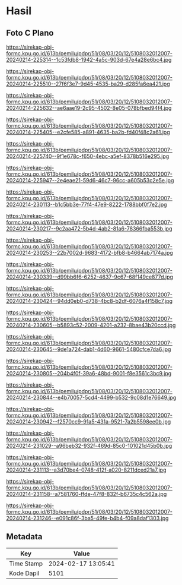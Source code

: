 # Hasil

## Foto C Plano

https://sirekap-obj-formc.kpu.go.id/613b/pemilu/pdpr/51/08/03/20/12/5108032012007-20240214-225314--1c53fdb8-1942-4a5c-903d-67e4a28e6bc4.jpg

https://sirekap-obj-formc.kpu.go.id/613b/pemilu/pdpr/51/08/03/20/12/5108032012007-20240214-225510--27f6f3e7-9d45-4535-ba29-d285fa6ea421.jpg

https://sirekap-obj-formc.kpu.go.id/613b/pemilu/pdpr/51/08/03/20/12/5108032012007-20240214-225632--ae6aae19-2c95-4502-8e05-078bfbed94f4.jpg

https://sirekap-obj-formc.kpu.go.id/613b/pemilu/pdpr/51/08/03/20/12/5108032012007-20240214-225405--e2cfe585-a891-4635-ba2b-fd40f48c2a61.jpg

https://sirekap-obj-formc.kpu.go.id/613b/pemilu/pdpr/51/08/03/20/12/5108032012007-20240214-225740--9f1e678c-f650-4ebc-a5ef-8378b516e295.jpg

https://sirekap-obj-formc.kpu.go.id/613b/pemilu/pdpr/51/08/03/20/12/5108032012007-20240214-225947--2e4eae21-59d6-46c7-96cc-a605b53c2e5e.jpg

https://sirekap-obj-formc.kpu.go.id/613b/pemilu/pdpr/51/08/03/20/12/5108032012007-20240214-230113--b1c5bb3e-77f4-47e9-8222-1788bbf0f7e2.jpg

https://sirekap-obj-formc.kpu.go.id/613b/pemilu/pdpr/51/08/03/20/12/5108032012007-20240214-230217--9c2aa472-5b4d-4ab2-81a6-78366fba553b.jpg

https://sirekap-obj-formc.kpu.go.id/613b/pemilu/pdpr/51/08/03/20/12/5108032012007-20240214-230253--22b7002d-9683-4172-bfb8-b4664ab7174a.jpg

https://sirekap-obj-formc.kpu.go.id/613b/pemilu/pdpr/51/08/03/20/12/5108032012007-20240214-230339--d99bb6f6-6252-4637-9c67-68f149ce877d.jpg

https://sirekap-obj-formc.kpu.go.id/613b/pemilu/pdpr/51/08/03/20/12/5108032012007-20240214-230424--94dd0eb0-d738-4bc8-b2df-6076a4f158c7.jpg

https://sirekap-obj-formc.kpu.go.id/613b/pemilu/pdpr/51/08/03/20/12/5108032012007-20240214-230605--b5893c52-2009-4201-a232-8bae43b20ccd.jpg

https://sirekap-obj-formc.kpu.go.id/613b/pemilu/pdpr/51/08/03/20/12/5108032012007-20240214-230645--9de1a724-dab1-4d60-9661-5480cfce7da6.jpg

https://sirekap-obj-formc.kpu.go.id/613b/pemilu/pdpr/51/08/03/20/12/5108032012007-20240214-230805--204b4f0f-39a6-48bd-9001-f8e3561c3bc9.jpg

https://sirekap-obj-formc.kpu.go.id/613b/pemilu/pdpr/51/08/03/20/12/5108032012007-20240214-230844--e4b70057-5cd4-4499-b532-9c08d1e76649.jpg

https://sirekap-obj-formc.kpu.go.id/613b/pemilu/pdpr/51/08/03/20/12/5108032012007-20240214-230942--f2570cc9-91a5-431a-9521-7a2b5598ee0b.jpg

https://sirekap-obj-formc.kpu.go.id/613b/pemilu/pdpr/51/08/03/20/12/5108032012007-20240214-231029--a96beb32-932f-469d-85c0-101021d45b0b.jpg

https://sirekap-obj-formc.kpu.go.id/613b/pemilu/pdpr/51/08/03/20/12/5108032012007-20240214-231113--a3d70be4-0748-412f-a020-8211dced21a7.jpg

https://sirekap-obj-formc.kpu.go.id/613b/pemilu/pdpr/51/08/03/20/12/5108032012007-20240214-231158--a7581760-ffde-47f8-832f-b6735c4c562a.jpg

https://sirekap-obj-formc.kpu.go.id/613b/pemilu/pdpr/51/08/03/20/12/5108032012007-20240214-231246--e091c86f-3ba5-49fe-b4b4-f09a8daf1303.jpg


## Metadata

| Key        | Value               |
| ---------- | ------------------- |
| Time Stamp | 2024-02-17 13:05:41 |
| Kode Dapil | 5101                |



